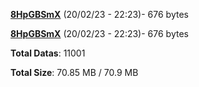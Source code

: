 [**8HpGBSmX**](/data/8HpGBSmX.txt) (20/02/23 - 22:23)- 676 bytes

[**8HpGBSmX**](/data/8HpGBSmX.txt) (20/02/23 - 22:23)- 676 bytes

**Total Datas**: 11001

**Total Size**: 70.85 MB / 70.9 MB